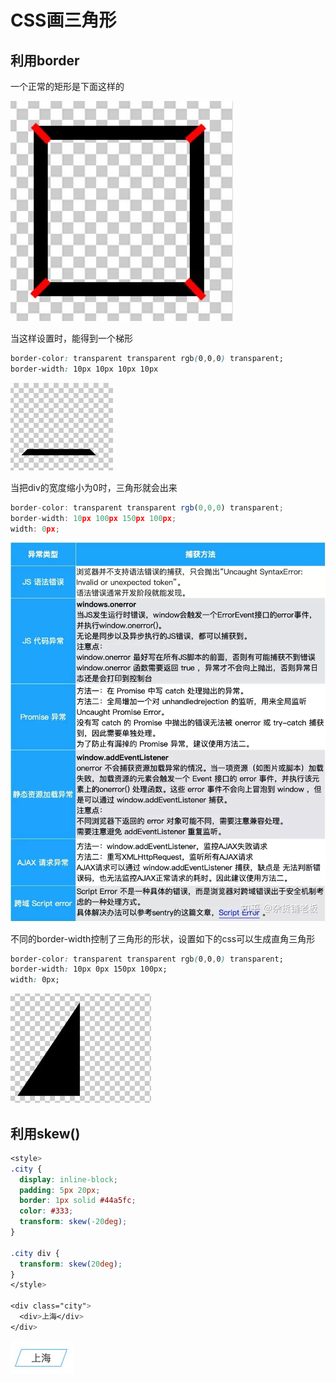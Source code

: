 # CSS画三角形

## 利用border

一个正常的矩形是下面这样的

![](../../../.gitbook/assets/image%20%28105%29.png)

当这样设置时，能得到一个梯形

```css
border-color: transparent transparent rgb(0,0,0) transparent;
border-width: 10px 10px 10px 10px
```

![](../../../.gitbook/assets/image%20%2885%29.png)

当把div的宽度缩小为0时，三角形就会出来

```javascript
border-color: transparent transparent rgb(0,0,0) transparent;
border-width: 10px 100px 150px 100px;
width: 0px;
```

![](../../../.gitbook/assets/image%20%2850%29.png)

不同的border-width控制了三角形的形状，设置如下的css可以生成直角三角形

```css
border-color: transparent transparent rgb(0,0,0) transparent;
border-width: 10px 0px 150px 100px;
width: 0px;
```

![](../../../.gitbook/assets/image%20%2898%29.png)

## 利用skew\(\)

```css
<style>
.city {
  display: inline-block;
  padding: 5px 20px;
  border: 1px solid #44a5fc;
  color: #333;
  transform: skew(-20deg);
}

.city div {
  transform: skew(20deg);
}
</style>

<div class="city">
  <div>上海</div>
</div>
```

![](../../../.gitbook/assets/image%20%2873%29.png)

